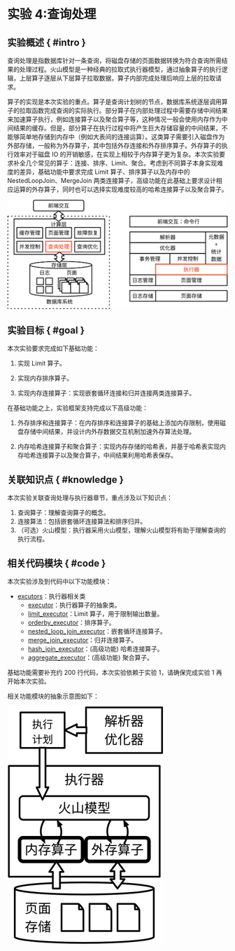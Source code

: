 # 实验 4:查询处理

## 实验概述 { #intro }

查询处理是指数据库针对一条查询，将磁盘存储的页面数据转换为符合查询所需结果的处理过程。火山模型是一种经典的拉取式执行器模型，通过抽象算子的执行逻辑，上层算子逐层从下层算子拉取数据，算子内部完成处理后响应上层的拉取请求。

算子的实现是本次实验的重点。算子是查询计划树的节点，数据库系统逐层调用算子的拉取函数完成查询的实际执行。部分算子在内部处理过程中需要存储中间结果来加速算子执行，例如连接算子以及聚合算子等，这种情况一般会使用内存作为中间结果的缓存。但是，部分算子在执行过程中将产生巨大存储容量的中间结果，不能够简单地存储到内存中（例如大表间的连接运算）。这类算子需要引入磁盘作为外部存储，一般称为外存算子，其中包括外存连接和外存排序算子。外存算子的执行效率对于磁盘 IO 的开销敏感，在实现上相较于内存算子更为复杂。本次实验要求补全几个常见的算子：连接、排序、Limit、聚合。考虑到不同算子本身实现难度的差异，基础功能中要求完成 Limit 算子、排序算子以及内存中的 NestedLoopJoin、MergeJoin 两类连接算子，高级功能在此基础上要求设计相应运算的外存算子，同时也可以选择实现难度较高的哈希连接算子以及聚合算子。

![](../pics/lab4-overview.svg)

## 实验目标 { #goal }

本次实验要求完成如下基础功能：

1. 实现 Limit 算子。

2. 实现内存排序算子。

3. 实现内存连接算子：实现嵌套循环连接和归并连接两类连接算子。

在基础功能之上，实验框架支持完成以下高级功能：

1. 外存排序和连接算子：在内存排序和连接算子的基础上添加内存限制，使用磁盘存储中间结果，并设计内外存数据交互机制加速外存算法处理。

2. 内存哈希连接算子和聚合算子：实现内存存储的哈希表，并基于哈希表实现内存哈希连接算子以及聚合算子，中间结果利用哈希表保存。

## 关联知识点 { #knowledge }

本次实验关联查询处理与执行器章节，重点涉及以下知识点：

1. 查询算子：理解查询算子的概念。
2. 连接算法：包括嵌套循环连接算法和排序归并。
3. （可选）火山模型：执行器采用火山模型，理解火山模型将有助于理解查询的执行流程。

## 相关代码模块 { #code }

本次实验涉及到代码中以下功能模块：

-   [excutors](https://github.com/thu-db/huadb/blob/main/src/executors)：执行器相关类
    -   [executor](https://github.com/thu-db/huadb/blob/main/src/executors/executor.h)：执行器算子的抽象类。
    -   [limit_executor](https://github.com/thu-db/huadb/blob/main/src/executors/limit_executor.h)：Limit 算子，用于限制输出数量。
    -   [orderby_executor](https://github.com/thu-db/huadb/blob/main/src/executors/orderby_executor)：排序算子。
    -   [nested_loop_join_executor](https://github.com/thu-db/huadb/blob/main/src/executors/nested_loop_join_executor.h)：嵌套循环连接算子。
    -   [merge_join_executor](https://github.com/thu-db/huadb/blob/main/src/executors/merge_join_executor.h)：归并连接算子。
    -   [hash_join_executor](https://github.com/thu-db/huadb/blob/main/src/executors/hash_join_executor.h)：(高级功能) 哈希连接算子。
    -   [aggregate_executor](https://github.com/thu-db/huadb/blob/main/src/executors/aggregate_executor.h)：(高级功能) 聚合算子。

基础功能需要补充约 200 行代码，本次实验依赖于实验 1，请确保完成实验 1 再开始本次实验。

相关功能模块的抽象示意图如下：

![](../pics/lab4-details.svg)
